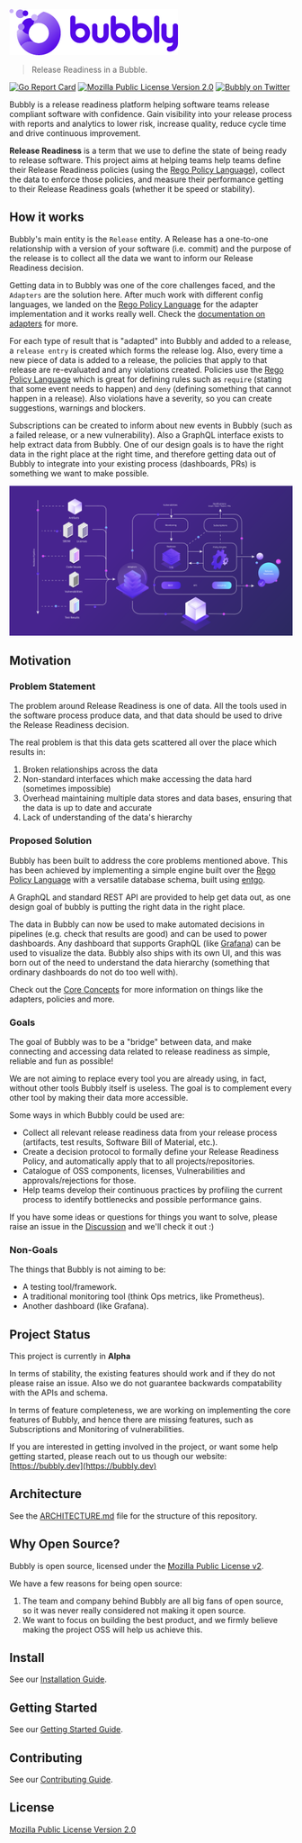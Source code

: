 
![bubbly-logo](/docs/static/img/bubbly-blue-wide.png)

> Release Readiness in a Bubble.

[![Go Report Card](https://goreportcard.com/badge/github.com/valocode/bubbly)](https://goreportcard.com/report/github.com/valocode/bubbly)
[![Mozilla Public License Version 2.0](https://img.shields.io/github/license/valocode/bubbly?color=brightgreen&label=License)](https://opensource.org/licenses/MPL-2.0)
[![Bubbly on Twitter](https://img.shields.io/badge/Follow-bubblydotdev-blue.svg?style=flat&logo=twitter)](https://twitter.com/intent/follow?screen_name=bubblydotdev)

Bubbly is a release readiness platform helping software teams release compliant software with confidence. Gain visibility into your release process with reports and analytics to lower risk, increase quality, reduce cycle time and drive continuous improvement.

**Release Readiness** is a term that we use to define the state of being ready to release software. This project aims at helping teams help teams define their Release Readiness policies (using the [Rego Policy Language](https://www.openpolicyagent.org/docs/latest/policy-language/)), collect the data to enforce those policies, and measure their performance getting to their Release Readiness goals (whether it be speed or stability).

## How it works

Bubbly's main entity is the `Release` entity. A Release has a one-to-one relationship with a version of your software (i.e. commit) and the purpose of the release is to collect all the data we want to inform our Release Readiness decision.

Getting data in to Bubbly was one of the core challenges faced, and the `Adapters` are the solution here.
After much work with different config languages, we landed on the [Rego Policy Language](https://www.openpolicyagent.org/docs/latest/policy-language/) for the adapter implementation and it works really well.
Check the [documentation on adapters](https://docs.bubbly.dev/adapters/adapters) for more.

For each type of result that is "adapted" into Bubbly and added to a release, a `release entry` is created which forms the release log.
Also, every time a new piece of data is added to a release, the policies that apply to that release are re-evaluated and any violations created.
Policies use the [Rego Policy Language](https://www.openpolicyagent.org/docs/latest/policy-language/) which is great for defining rules such as `require` (stating that some event needs to happen) and `deny` (defining something that cannot happen in a release). Also violations have a severity, so you can create suggestions, warnings and blockers.

Subscriptions can be created to inform about new events in Bubbly (such as a failed release, or a new vulnerability).
Also a GraphQL interface exists to help extract data from Bubbly.
One of our design goals is to have the right data in the right place at the right time, and therefore getting data out of Bubbly to integrate into your existing process (dashboards, PRs) is something we want to make possible.

![bubbly-in-a-bubble](docs/static/img/bubbly-in-a-bubble.svg)

## Motivation

### Problem Statement

The problem around Release Readiness is one of data. All the tools used in the software process produce data, and that data should be used to drive the Release Readiness decision.

The real problem is that this data gets scattered all over the place which results in:

1. Broken relationships across the data
2. Non-standard interfaces which make accessing the data hard (sometimes impossible)
3. Overhead maintaining multiple data stores and data bases, ensuring that the data is up to date and accurate
4. Lack of understanding of the data's hierarchy

### Proposed Solution

Bubbly has been built to address the core problems mentioned above. This has been achieved by implementing a simple engine built over the [Rego Policy Language](https://www.openpolicyagent.org/docs/latest/policy-language/) with a versatile database schema, built using [entgo](https://entgo.io/).

A GraphQL and standard REST API are provided to help get data out, as one design goal of bubbly is putting the right data in the right place.

The data in Bubbly can now be used to make automated decisions in pipelines (e.g. check that results are good) and can be used to power dashboards. Any dashboard that supports GraphQL (like [Grafana](https://grafana.com/grafana/)) can be used to visualize the data. Bubbly also ships with its own UI, and this was born out of the need to understand the data hierarchy (something that ordinary dashboards do not do too well with).

Check out the [Core Concepts](https://docs.bubbly.dev/introduction/core-concepts) for more information on things like the adapters, policies and more.

### Goals

The goal of Bubbly was to be a "bridge" between data, and make connecting and accessing data related to release readiness as simple, reliable and fun as possible!

We are not aiming to replace every tool you are already using, in fact, without other tools Bubbly itself is useless. The goal is to complement every other tool by making their data more accessible.

Some ways in which Bubbly could be used are:

* Collect all relevant release readiness data from your release process (artifacts, test results, Software Bill of Material, etc.).
* Create a decision protocol to formally define your Release Readiness Policy, and automatically apply that to all projects/repositories.
* Catalogue of OSS components, licenses, Vulnerabilities and approvals/rejections for those.
* Help teams develop their continuous practices by profiling the current process to identify bottlenecks and possible performance gains.

If you have some ideas or questions for things you want to solve, please raise an issue in the [Discussion](https://github.com/valocode/bubbly/discussions) and we'll check it out :)

### Non-Goals

The things that Bubbly is not aiming to be:

* A testing tool/framework.
* A traditional monitoring tool (think Ops metrics, like Prometheus).
* Another dashboard (like Grafana).

## Project Status

This project is currently in **Alpha**

In terms of stability, the existing features should work and if they do not please raise an issue. Also we do not guarantee backwards compatability with the APIs and schema.

In terms of feature completeness, we are working on implementing the core features of Bubbly, and hence there are missing features, such as Subscriptions and Monitoring of vulnerabilities.

If you are interested in getting involved in the project, or want some help getting started, please reach out to us though our website: [https://bubbly.dev](https://bubbly.dev)

## Architecture

See the [ARCHITECTURE.md](./ARCHITECTURE.md) file for the structure of this repository.

## Why Open Source?

Bubbly is open source, licensed under the [Mozilla Public License v2](LICENSE).

We have a few reasons for being open source:

1. The team and company behind Bubbly are all big fans of open source, so it was never really considered not making it open source.
2. We want to focus on building the best product, and we firmly believe making the project OSS will help us achieve this.

## Install

See our [Installation Guide](https://docs.bubbly.dev/getting-started/getting-started#installation).

## Getting Started

See our [Getting Started Guide](https://docs.bubbly.dev/getting-started/getting-started).

## Contributing

See our [Contributing Guide](./docs/docs/contributing/contributing.md).

## License

[Mozilla Public License Version 2.0](LICENSE)
